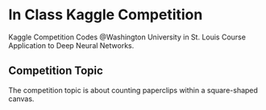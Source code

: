 # In Class Kaggle Competition
Kaggle Competition Codes @Washington University in St. Louis Course Application to Deep Neural Networks.
## Competition Topic
The competition topic is about counting paperclips within a square-shaped canvas.
